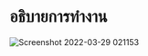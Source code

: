 # อธิบายการทำงาน
![Screenshot 2022-03-29 021153](https://user-images.githubusercontent.com/98943488/160471239-67c39b88-b4db-4918-9d3b-8b13e08c9677.png)

